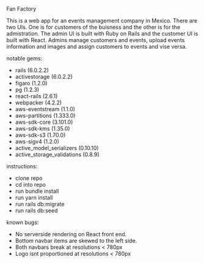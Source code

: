 Fan Factory

This is a web app for an events management company in Mexico. There are two UIs. One is for customers of the buisness and the other is for the admistration. The admin UI is built with Ruby on Rails and the customer UI is built with React. Admins manage customers and events, upload events information and images and assign customers to events and vise versa.

notable gems:
* rails (6.0.2.2)
* activestorage (6.0.2.2)
* figaro (1.2.0)
* pg (1.2.3)
* react-rails (2.6.1)
* webpacker (4.2.2)
* aws-eventstream (1.1.0)
* aws-partitions (1.333.0)
* aws-sdk-core (3.101.0)
* aws-sdk-kms (1.35.0)
* aws-sdk-s3 (1.70.0)
* aws-sigv4 (1.2.0)
* active_model_serializers (0.10.10)
* active_storage_validations (0.8.9)
 
 
 
instructions:
  * clone repo
  * cd into repo
  * run bundle install
  * run yarn install
  * run rails db:migrate
  * run rails db:seed


known bugs:
  * No serverside rendering on React front end.
  * Bottom navbar items are skewed to the left side.
  * Both navbars break at resolutions < 780px
  * Logo isnt proportioned at resolutions < 780px
